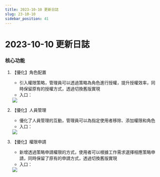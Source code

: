 ```yaml
---
title: 2023-10-10 更新日誌
slug: 23-10-10
sidebar_position: 41
---
```



# 2023-10-10 更新日誌

### 核心功能

1. 【優化】角色配置
    - 引入權限策略，管理員可以透過策略為角色進行授權，提升授權效率，同時保留原有的授權方式，透過切換舊版實現
    - 入口：
    <img src="/assets/HeQPbiGJUo0f75xzob8cvVAVn1e.png" src-width="3212" src-height="1618" align="center"/>

2. 【優化】人員管理
    - 優化了人員管理的互動，管理員可以為指定使用者移除、添加權限和角色
    - 入口：
    <img src="/assets/WeTSbmBCto2Fl0xQPgLcue25n8e.png" src-width="2798" src-height="1134" align="center"/>

3. 【優化】權限申請
    - 新增透過策略申請權限的方式，使用者可以根據工作需求選擇相應策略申請，同時保留了原有的申請方式，透過切換舊版實現
    - 入口：
    <img src="/assets/Xct8bMwoaoqXlMxGeXrcEb3NnKe.png" src-width="1820" src-height="1632" align="center"/>
    
